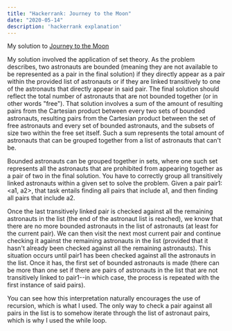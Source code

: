 ```yaml
---
title: "Hackerrank: Journey to the Moon"
date: "2020-05-14"
description: 'hackerrank explanation'
---
```


My solution to [Journey to the Moon](https://www.hackerrank.com/challenges/journey-to-the-moon/problem)

<!-- <iframe width="560" height="315" src="https://www.hackerrank.com/challenges/journey-to-the-moon/problem" frameborder="0"></iframe> -->

My solution involved the application of set theory. As the problem describes, two astronauts are bounded (meaning they are not available to be represented as a pair in the final solution) if they directly appear as a pair within the provided list of astronauts or if they are linked transitively to one of the astronauts that directly appear in said pair. The final solution should reflect the total number of astronauts that are not bounded together (or in other words "free"). That solution involves a sum of the amount of resulting pairs from the Cartesian product between every two sets of bounded astronauts, resulting pairs from the Cartesian product between the set of free astronauts and every set of bounded astronauts, and the subsets of size two within the free set itself. Such a sum represents the total amount of astronauts that can be grouped together from a list of astronauts that can't be.

Bounded astronauts can be grouped together in sets, where one such set represents all the astronauts that are prohibited from appearing together as a pair of two in the final solution. You have to correctly group all transitively linked astronauts within a given set to solve the problem. Given a pair pair1: <a1, a2>, that task entails finding all pairs that include a1, and then finding all pairs that include a2.


Once the last transitively linked pair is checked against all the remaining astronauts in the list (the end of the astronaut list is reached), we know that there are no more bounded astronauts in the list of astronauts (at least for the current pair). We can then visit the next most current pair and continue checking it against the remaining astronauts in the list (provided that it hasn't already been checked against all the remaining astronauts). This situation occurs until pair1 has been checked against all the astronauts in the list. Once it has, the first set of bounded astronauts is made (there can be more than one set if there are pairs of astronauts in the list that are not transitively linked to pair1--in which case, the process is repeated with the first instance of said pairs).

You can see how this interpretation naturally encourages the use of recursion, which is what I used. The only way to check a pair against all pairs in the list is to somehow iterate through the list of astronaut pairs, which is why I used the while loop.